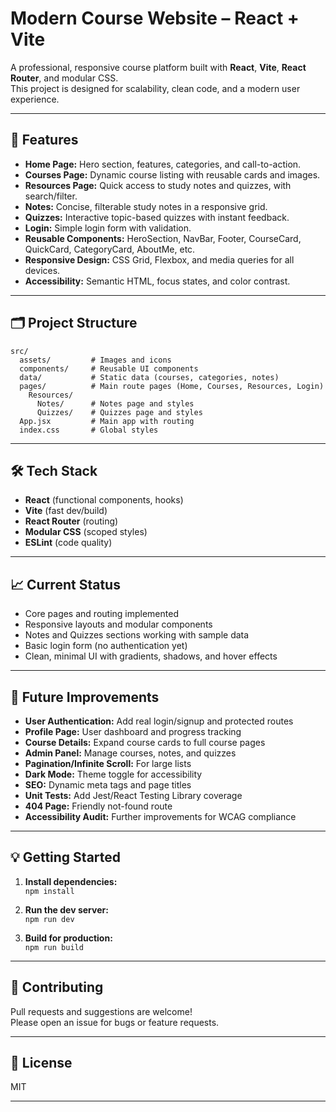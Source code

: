# Modern Course Website – React + Vite

A professional, responsive course platform built with **React**, **Vite**, **React Router**, and modular CSS.  
This project is designed for scalability, clean code, and a modern user experience.

---

## 🚀 Features

- **Home Page:** Hero section, features, categories, and call-to-action.
- **Courses Page:** Dynamic course listing with reusable cards and images.
- **Resources Page:** Quick access to study notes and quizzes, with search/filter.
- **Notes:** Concise, filterable study notes in a responsive grid.
- **Quizzes:** Interactive topic-based quizzes with instant feedback.
- **Login:** Simple login form with validation.
- **Reusable Components:** HeroSection, NavBar, Footer, CourseCard, QuickCard, CategoryCard, AboutMe, etc.
- **Responsive Design:** CSS Grid, Flexbox, and media queries for all devices.
- **Accessibility:** Semantic HTML, focus states, and color contrast.

---

## 🗂️ Project Structure

```
src/
  assets/         # Images and icons
  components/     # Reusable UI components
  data/           # Static data (courses, categories, notes)
  pages/          # Main route pages (Home, Courses, Resources, Login)
    Resources/
      Notes/      # Notes page and styles
      Quizzes/    # Quizzes page and styles
  App.jsx         # Main app with routing
  index.css       # Global styles
```

---

## 🛠️ Tech Stack

- **React** (functional components, hooks)
- **Vite** (fast dev/build)
- **React Router** (routing)
- **Modular CSS** (scoped styles)
- **ESLint** (code quality)

---

## 📈 Current Status

- Core pages and routing implemented
- Responsive layouts and modular components
- Notes and Quizzes sections working with sample data
- Basic login form (no authentication yet)
- Clean, minimal UI with gradients, shadows, and hover effects

---

## 📝 Future Improvements

- **User Authentication:** Add real login/signup and protected routes
- **Profile Page:** User dashboard and progress tracking
- **Course Details:** Expand course cards to full course pages
- **Admin Panel:** Manage courses, notes, and quizzes
- **Pagination/Infinite Scroll:** For large lists
- **Dark Mode:** Theme toggle for accessibility
- **SEO:** Dynamic meta tags and page titles
- **Unit Tests:** Add Jest/React Testing Library coverage
- **404 Page:** Friendly not-found route
- **Accessibility Audit:** Further improvements for WCAG compliance

---

## 💡 Getting Started

1. **Install dependencies:**  
   `npm install`

2. **Run the dev server:**  
   `npm run dev`

3. **Build for production:**  
   `npm run build`

---

## 🤝 Contributing

Pull requests and suggestions are welcome!  
Please open an issue for bugs or feature requests.

---

## 📄 License

MIT

---
